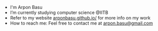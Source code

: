 
- I'm Arpon Basu
- I’m currently studying computer science @IITB
- Refer to my website [arponbasu.github.io/](https://arponbasu.github.io/) for more info on my work
- How to reach me: Feel free to contact me at arpon.basu@gmail.com



